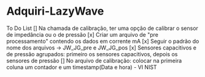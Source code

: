 # Adquiri-LazyWave

To Do List
[] Na chamada de calibração, ter uma opção de calibrar o sensor de impedância ou o de pressão
[x] Criar um arquivo de "pre processamento" contendo os dados em corrente mA
[x] Seguir o padrão do nome dos arquivos -> JW_JG_pre e JW_JG_pos
[x] Sensores capacitivos e de pressão agrupados: primeiro os sensores capacitivos, depois os sensores de pressão
[] No arquivo de calibração: colocar na primeira coluna um contador e um timestamp(Data e hora) - VI NIST